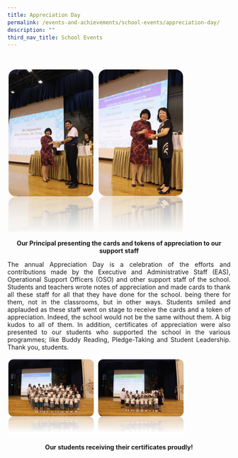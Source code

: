 ```yaml
---
title: Appreciation Day
permalink: /events-and-achievements/school-events/appreciation-day/
description: ""
third_nav_title: School Events
---
```

<br>
<br>
<img src="/images/apprec1.png" 
         style="width:400px"
			/>
<br>

<p style="text-align: center"><strong>
	Our Principal presenting the cards and tokens of appreciation to our support staff</strong></p>


<p style="text-align: justify">The annual Appreciation Day is a celebration of the efforts and contributions made by the Executive and Administrative Staff (EAS), Operational Support Officers (OSO) and other support staff of the school. Students and teachers wrote notes of appreciation and made cards to thank all these staff for all that they have done for the school. being there for them, not in the classrooms, but in other ways. Students smiled and applauded as these staff went on stage to receive the cards and a token of appreciation. Indeed, the school would not be the same without them. A big kudos to all of them. In addition, certificates of appreciation were also presented to our students who supported the school in the various programmes; like Buddy Reading, Pledge-Taking and Student Leadership. Thank you, students. 
<br>
<br>
<img src="/images/apprec2.png" 
         style="width:400px"
			/>
<br>

<p style="text-align: center"><strong>
	Our students receiving their certificates proudly!</strong></p>